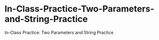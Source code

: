 # In-Class-Practice-Two-Parameters-and-String-Practice
In-Class Practice: Two Parameters and String Practice
